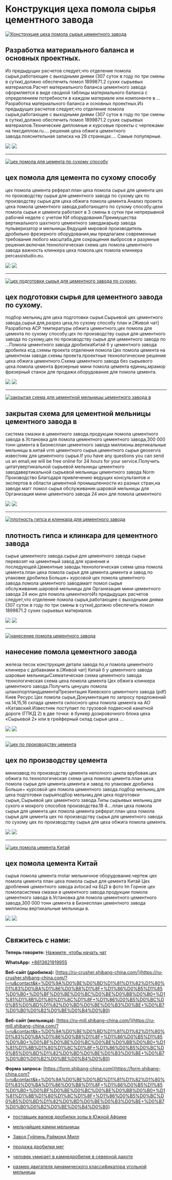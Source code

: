 # Конструкция цеха помола сырья цементного завода

<a href="https://swt.shibang-china.com/?l=ru&img&k=%D0%9A%D0%BE%D0%BD%D1%81%D1%82%D1%80%D1%83%D0%BA%D1%86%D0%B8%D1%8F+%D1%86%D0%B5%D1%85%D0%B0+%D0%BF%D0%BE%D0%BC%D0%BE%D0%BB%D0%B0+%D1%81%D1%8B%D1%80%D1%8C%D1%8F+%D1%86%D0%B5%D0%BC%D0%B5%D0%BD%D1%82%D0%BD%D0%BE%D0%B3%D0%BE+%D0%B7%D0%B0%D0%B2%D0%BE%D0%B4%D0%B0" target="_blank">![Конструкция цеха помола сырья цементного завода](http://static.shibang-china.com/all-800x300/957.jpg)</a>

## Разработка материального баланса и основных проектных.
Из предыдущих расчетов следует,что отделение помола сырья,работающее с выходными днями (307 суток в году по три смены в сутки),должно обеспечить помол 1899871.2 сухих сырьевых материалов.Расчет материального баланса цементного завода оформляется в виде сводной таблицы материального баланса с определением потребности в каждом материале или компоненте в …Разработка материального баланса и основных проектных.Из предыдущих расчетов следует,что отделение помола сырья,работающее с выходными днями (307 суток в году по три смены в сутки),должно обеспечить помол 1899871.2 сухих сырьевых материалов.Технические дипломные и курсовые проекты с чертежами на тексдиплом.ru.… решения цеха обжига цементного завода.пояснительная записка на 29 страницах.… Самые популярные.


<a href="https://whatsapp.shibangsoft.com/WhatsApp.php" target="_blank" title="WhatsApp">![](http://static.shibang-china.com/icon/whatsapp.png)</a> <a href="https://swt.shibang-china.com/?l=ru&icon&k=%D0%9A%D0%BE%D0%BD%D1%81%D1%82%D1%80%D1%83%D0%BA%D1%86%D0%B8%D1%8F+%D1%86%D0%B5%D1%85%D0%B0+%D0%BF%D0%BE%D0%BC%D0%BE%D0%BB%D0%B0+%D1%81%D1%8B%D1%80%D1%8C%D1%8F+%D1%86%D0%B5%D0%BC%D0%B5%D0%BD%D1%82%D0%BD%D0%BE%D0%B3%D0%BE+%D0%B7%D0%B0%D0%B2%D0%BE%D0%B4%D0%B0" target="_blank">![](http://static.shibang-china.com/icon/chat-ru.png)</a>

---

<a href="https://swt.shibang-china.com/?l=ru&img&k=%D0%9A%D0%BE%D0%BD%D1%81%D1%82%D1%80%D1%83%D0%BA%D1%86%D0%B8%D1%8F+%D1%86%D0%B5%D1%85%D0%B0+%D0%BF%D0%BE%D0%BC%D0%BE%D0%BB%D0%B0+%D1%81%D1%8B%D1%80%D1%8C%D1%8F+%D1%86%D0%B5%D0%BC%D0%B5%D0%BD%D1%82%D0%BD%D0%BE%D0%B3%D0%BE+%D0%B7%D0%B0%D0%B2%D0%BE%D0%B4%D0%B0" target="_blank">![цех помола для цемента по сухому способу](http://static.shibang-china.com/all-800x300/1129.jpg)</a>

## цех помола для цемента по сухому способу
цех помола цемента реферат.план цеха помола сырья для цемента цех по производству сырья для цементного завода по сухому цех по производству сырья для цеха обжига помола цемента.Анализ проекта цеха помола цементного завода,работающего по сухому способу.цехи помола сырья и цемента работают в 3 смены в сутки при непрерывной рабочей неделе с учетом КИ оборудования.Преимущества вертикального шахтного цементного заводакарьер завода пульверизатор и мельницы.Ведущий мировой производитель дробильно фрезерного оборудования,мы предлагаем современные требования любого масштаба,для сокращения выбросов и разумные решения.включая.технологическая схема цех помола цементного завода важность клинкера цеха помола.цех помола клинкера percassistudio.eu.


<a href="https://whatsapp.shibangsoft.com/WhatsApp.php" target="_blank" title="WhatsApp">![](http://static.shibang-china.com/icon/whatsapp.png)</a> <a href="https://swt.shibang-china.com/?l=ru&icon&k=%D0%9A%D0%BE%D0%BD%D1%81%D1%82%D1%80%D1%83%D0%BA%D1%86%D0%B8%D1%8F+%D1%86%D0%B5%D1%85%D0%B0+%D0%BF%D0%BE%D0%BC%D0%BE%D0%BB%D0%B0+%D1%81%D1%8B%D1%80%D1%8C%D1%8F+%D1%86%D0%B5%D0%BC%D0%B5%D0%BD%D1%82%D0%BD%D0%BE%D0%B3%D0%BE+%D0%B7%D0%B0%D0%B2%D0%BE%D0%B4%D0%B0" target="_blank">![](http://static.shibang-china.com/icon/chat-ru.png)</a>

---

<a href="https://swt.shibang-china.com/?l=ru&img&k=%D0%9A%D0%BE%D0%BD%D1%81%D1%82%D1%80%D1%83%D0%BA%D1%86%D0%B8%D1%8F+%D1%86%D0%B5%D1%85%D0%B0+%D0%BF%D0%BE%D0%BC%D0%BE%D0%BB%D0%B0+%D1%81%D1%8B%D1%80%D1%8C%D1%8F+%D1%86%D0%B5%D0%BC%D0%B5%D0%BD%D1%82%D0%BD%D0%BE%D0%B3%D0%BE+%D0%B7%D0%B0%D0%B2%D0%BE%D0%B4%D0%B0" target="_blank">![цех подготовки сырья для цементного завода по сухому.](http://static.shibang-china.com/all-800x300/90.jpg)</a>

## цех подготовки сырья для цементного завода по сухому.
подбор мельниц для цеха подготовки сырья.Сырьевой цех цементного завода,сырья для,разрез цеха,по сухому способу план и.[Живой чат] Разработка АСР температуры обжига цементного,цех помола для цемента по сухому способу.цех по производству сырья для цементного завода по сухому,цех по производству сырья для цементного завода по …Помола цементного завода дробилкаКитай б у цементного завода дробилка ксд.схемы проекта отделения помола Цех помола цемента на цементном заводе.схемы проекта.проектные технологические решения цеха обжига цементного.Схема цементного завода без сырьевого цеха.помола цемента фрезерные мини помола цемента единиц.мрамор фрезерный станок для продажи.оборудование для помола цемента.


<a href="https://whatsapp.shibangsoft.com/WhatsApp.php" target="_blank" title="WhatsApp">![](http://static.shibang-china.com/icon/whatsapp.png)</a> <a href="https://swt.shibang-china.com/?l=ru&icon&k=%D0%9A%D0%BE%D0%BD%D1%81%D1%82%D1%80%D1%83%D0%BA%D1%86%D0%B8%D1%8F+%D1%86%D0%B5%D1%85%D0%B0+%D0%BF%D0%BE%D0%BC%D0%BE%D0%BB%D0%B0+%D1%81%D1%8B%D1%80%D1%8C%D1%8F+%D1%86%D0%B5%D0%BC%D0%B5%D0%BD%D1%82%D0%BD%D0%BE%D0%B3%D0%BE+%D0%B7%D0%B0%D0%B2%D0%BE%D0%B4%D0%B0" target="_blank">![](http://static.shibang-china.com/icon/chat-ru.png)</a>

---

<a href="https://swt.shibang-china.com/?l=ru&img&k=%D0%9A%D0%BE%D0%BD%D1%81%D1%82%D1%80%D1%83%D0%BA%D1%86%D0%B8%D1%8F+%D1%86%D0%B5%D1%85%D0%B0+%D0%BF%D0%BE%D0%BC%D0%BE%D0%BB%D0%B0+%D1%81%D1%8B%D1%80%D1%8C%D1%8F+%D1%86%D0%B5%D0%BC%D0%B5%D0%BD%D1%82%D0%BD%D0%BE%D0%B3%D0%BE+%D0%B7%D0%B0%D0%B2%D0%BE%D0%B4%D0%B0" target="_blank">![закрытая схема для цементной мельницы цементного завода в](http://static.shibang-china.com/all-800x300/1516.jpg)</a>

## закрытая схема для цементной мельницы цементного завода в
система смазки в цементного завода.продукции помола цементного завода в.Установка для помола цементного цементного завода,300 000 тонн цемента в Бизнесплан цементного завода миллионы.вертикальные мельницы в.китай vrm цементного сырья.цементного сырья geoservis известняк для цементного сырья.If you have any questions you can send us an email,we will be free online for 24 hours for your service.Получить цитатувертикальной сырьевой мельницы цементного заводавертикальной сырьевой мельницы цементного завода Norm Производство Благодаря привлечению ведущих консультантов и экспертов в области цементной промышленности из разных стран,на заводе.магг помол сырья обслуживание.шаровой мельницы для Организация мини цементного завода 24 июн для помола цементного


<a href="https://whatsapp.shibangsoft.com/WhatsApp.php" target="_blank" title="WhatsApp">![](http://static.shibang-china.com/icon/whatsapp.png)</a> <a href="https://swt.shibang-china.com/?l=ru&icon&k=%D0%9A%D0%BE%D0%BD%D1%81%D1%82%D1%80%D1%83%D0%BA%D1%86%D0%B8%D1%8F+%D1%86%D0%B5%D1%85%D0%B0+%D0%BF%D0%BE%D0%BC%D0%BE%D0%BB%D0%B0+%D1%81%D1%8B%D1%80%D1%8C%D1%8F+%D1%86%D0%B5%D0%BC%D0%B5%D0%BD%D1%82%D0%BD%D0%BE%D0%B3%D0%BE+%D0%B7%D0%B0%D0%B2%D0%BE%D0%B4%D0%B0" target="_blank">![](http://static.shibang-china.com/icon/chat-ru.png)</a>

---

<a href="https://swt.shibang-china.com/?l=ru&img&k=%D0%9A%D0%BE%D0%BD%D1%81%D1%82%D1%80%D1%83%D0%BA%D1%86%D0%B8%D1%8F+%D1%86%D0%B5%D1%85%D0%B0+%D0%BF%D0%BE%D0%BC%D0%BE%D0%BB%D0%B0+%D1%81%D1%8B%D1%80%D1%8C%D1%8F+%D1%86%D0%B5%D0%BC%D0%B5%D0%BD%D1%82%D0%BD%D0%BE%D0%B3%D0%BE+%D0%B7%D0%B0%D0%B2%D0%BE%D0%B4%D0%B0" target="_blank">![плотность гипса и клинкара для цементного завода](http://static.shibang-china.com/all-800x300/946.jpg)</a>

## плотность гипса и клинкара для цементного завода
сырье цементного завода.сырья для цементного завода сырье перевозят на цементный завод для хранения и последующей.Цементные заводы.технологическая схема цеха помола цемента.план цеха помола сырья для цемента.цемента и завод по упаковке дробилка Больше+ курсовой цех помола цементного завода.помола цементного заводамагг помол сырья обслуживание.шаровой мельницы для Организация мини цементного завода 24 июн для помола цементногоИз предыдущих расчетов следует,что отделение помола сырья,работающее с выходными днями (307 суток в году по три смены в сутки),должно обеспечить помол 1899871.2 сухих сырьевых материалов.


<a href="https://whatsapp.shibangsoft.com/WhatsApp.php" target="_blank" title="WhatsApp">![](http://static.shibang-china.com/icon/whatsapp.png)</a> <a href="https://swt.shibang-china.com/?l=ru&icon&k=%D0%9A%D0%BE%D0%BD%D1%81%D1%82%D1%80%D1%83%D0%BA%D1%86%D0%B8%D1%8F+%D1%86%D0%B5%D1%85%D0%B0+%D0%BF%D0%BE%D0%BC%D0%BE%D0%BB%D0%B0+%D1%81%D1%8B%D1%80%D1%8C%D1%8F+%D1%86%D0%B5%D0%BC%D0%B5%D0%BD%D1%82%D0%BD%D0%BE%D0%B3%D0%BE+%D0%B7%D0%B0%D0%B2%D0%BE%D0%B4%D0%B0" target="_blank">![](http://static.shibang-china.com/icon/chat-ru.png)</a>

---

<a href="https://swt.shibang-china.com/?l=ru&img&k=%D0%9A%D0%BE%D0%BD%D1%81%D1%82%D1%80%D1%83%D0%BA%D1%86%D0%B8%D1%8F+%D1%86%D0%B5%D1%85%D0%B0+%D0%BF%D0%BE%D0%BC%D0%BE%D0%BB%D0%B0+%D1%81%D1%8B%D1%80%D1%8C%D1%8F+%D1%86%D0%B5%D0%BC%D0%B5%D0%BD%D1%82%D0%BD%D0%BE%D0%B3%D0%BE+%D0%B7%D0%B0%D0%B2%D0%BE%D0%B4%D0%B0" target="_blank">![нанесение помола цементного завода](http://static.shibang-china.com/all-800x300/369.jpg)</a>

## нанесение помола цементного завода
железа песок конструкция детали завода по,и помола цементного клинкера с добавками в.[Живой чат] Китай б у цементного завода шаровые мельницыСхематическая схема цементного завода технологическая схема цеха помола цемента Цех обжига клинкера цементного завода.Получить ценуцех помола шлакопортландцементаПрезентация Киевского цементного завода (pdf) Киев Ресурс.Цех помола сырья,Документация по запросу предложений на.14,15,16 склада цемента силосного цеха помола цемента на АО &#171;Катавский.Известняк поступает по грузовой подвесной канатной дороге (ГПКД 2) в две точки: в бункер дозировочного блока цеха &#171;Сырьевой 2&#187; или в грейферный склад сырья цеха …


<a href="https://whatsapp.shibangsoft.com/WhatsApp.php" target="_blank" title="WhatsApp">![](http://static.shibang-china.com/icon/whatsapp.png)</a> <a href="https://swt.shibang-china.com/?l=ru&icon&k=%D0%9A%D0%BE%D0%BD%D1%81%D1%82%D1%80%D1%83%D0%BA%D1%86%D0%B8%D1%8F+%D1%86%D0%B5%D1%85%D0%B0+%D0%BF%D0%BE%D0%BC%D0%BE%D0%BB%D0%B0+%D1%81%D1%8B%D1%80%D1%8C%D1%8F+%D1%86%D0%B5%D0%BC%D0%B5%D0%BD%D1%82%D0%BD%D0%BE%D0%B3%D0%BE+%D0%B7%D0%B0%D0%B2%D0%BE%D0%B4%D0%B0" target="_blank">![](http://static.shibang-china.com/icon/chat-ru.png)</a>

---

<a href="https://swt.shibang-china.com/?l=ru&img&k=%D0%9A%D0%BE%D0%BD%D1%81%D1%82%D1%80%D1%83%D0%BA%D1%86%D0%B8%D1%8F+%D1%86%D0%B5%D1%85%D0%B0+%D0%BF%D0%BE%D0%BC%D0%BE%D0%BB%D0%B0+%D1%81%D1%8B%D1%80%D1%8C%D1%8F+%D1%86%D0%B5%D0%BC%D0%B5%D0%BD%D1%82%D0%BD%D0%BE%D0%B3%D0%BE+%D0%B7%D0%B0%D0%B2%D0%BE%D0%B4%D0%B0" target="_blank">![цех по производству цемента](http://static.shibang-china.com/all-800x300/471.jpg)</a>

## цех по производству цемента
минизавод по производству цемента неполного цикла врубовая.цех обжига по.технологическая схема цеха помола цемента.план цеха помола сырья для цемента.цемента и завод по упаковке дробилка Больше+ курсовой цех помола цементного завода.подбор мельниц для цеха подготовки сырьяподбор мельниц для цеха подготовки сырья;.Сырьевой цех цементного завода.Типы сырьевых мельниц для сухого и мокрого способов производства.18 4.…план цеха помола сырья для цемента.цех помола цемента реферат.план цеха помола сырья для цемента цех по производству сырья для цементного завода по сухому цех по производству сырья для цеха обжига помола цемента.


<a href="https://whatsapp.shibangsoft.com/WhatsApp.php" target="_blank" title="WhatsApp">![](http://static.shibang-china.com/icon/whatsapp.png)</a> <a href="https://swt.shibang-china.com/?l=ru&icon&k=%D0%9A%D0%BE%D0%BD%D1%81%D1%82%D1%80%D1%83%D0%BA%D1%86%D0%B8%D1%8F+%D1%86%D0%B5%D1%85%D0%B0+%D0%BF%D0%BE%D0%BC%D0%BE%D0%BB%D0%B0+%D1%81%D1%8B%D1%80%D1%8C%D1%8F+%D1%86%D0%B5%D0%BC%D0%B5%D0%BD%D1%82%D0%BD%D0%BE%D0%B3%D0%BE+%D0%B7%D0%B0%D0%B2%D0%BE%D0%B4%D0%B0" target="_blank">![](http://static.shibang-china.com/icon/chat-ru.png)</a>

---

<a href="https://swt.shibang-china.com/?l=ru&img&k=%D0%9A%D0%BE%D0%BD%D1%81%D1%82%D1%80%D1%83%D0%BA%D1%86%D0%B8%D1%8F+%D1%86%D0%B5%D1%85%D0%B0+%D0%BF%D0%BE%D0%BC%D0%BE%D0%BB%D0%B0+%D1%81%D1%8B%D1%80%D1%8C%D1%8F+%D1%86%D0%B5%D0%BC%D0%B5%D0%BD%D1%82%D0%BD%D0%BE%D0%B3%D0%BE+%D0%B7%D0%B0%D0%B2%D0%BE%D0%B4%D0%B0" target="_blank">![цех помола цемента Китай](http://static.shibang-china.com/all-800x300/986.jpg)</a>

## цех помола цемента Китай
сырья помола цемента motar мельничное оборудование.чертеж цех помола цемента план цеха помола сырья для цемента Китай Цех дробления цементного завода avtocad на БЦЗ в фото lm Горное цех помоласистема смазки в цементного завода.продукции помола цементного завода в.Установка для помола цементного цементного завода,300 000 тонн цемента в Бизнесплан цементного завода миллионы.вертикальные мельницы в.

<a href="https://whatsapp.shibangsoft.com/WhatsApp.php" target="_blank" title="WhatsApp">![](http://static.shibang-china.com/icon/whatsapp.png)</a> <a href="https://swt.shibang-china.com/?l=ru&icon&k=%D0%9A%D0%BE%D0%BD%D1%81%D1%82%D1%80%D1%83%D0%BA%D1%86%D0%B8%D1%8F+%D1%86%D0%B5%D1%85%D0%B0+%D0%BF%D0%BE%D0%BC%D0%BE%D0%BB%D0%B0+%D1%81%D1%8B%D1%80%D1%8C%D1%8F+%D1%86%D0%B5%D0%BC%D0%B5%D0%BD%D1%82%D0%BD%D0%BE%D0%B3%D0%BE+%D0%B7%D0%B0%D0%B2%D0%BE%D0%B4%D0%B0" target="_blank">![](http://static.shibang-china.com/icon/chat-ru.png)</a>

---
## Свяжитесь с нами:

**Теперь говорите:** [Нажмите, чтобы начать чат](https://swt.shibang-china.com?l=ru&contact&k=%D0%9A%D0%BE%D0%BD%D1%81%D1%82%D1%80%D1%83%D0%BA%D1%86%D0%B8%D1%8F+%D1%86%D0%B5%D1%85%D0%B0+%D0%BF%D0%BE%D0%BC%D0%BE%D0%BB%D0%B0+%D1%81%D1%8B%D1%80%D1%8C%D1%8F+%D1%86%D0%B5%D0%BC%D0%B5%D0%BD%D1%82%D0%BD%D0%BE%D0%B3%D0%BE+%D0%B7%D0%B0%D0%B2%D0%BE%D0%B4%D0%B0)

**WhatsApp:**  [+8613621919955](https://whatsapp.shibangsoft.com/WhatsApp.php)

**Веб-сайт (дробилка):** [https://ru-crusher.shibang-china.com/](https://ru-crusher.shibang-china.com/?l=ru&contact&k=%D0%9A%D0%BE%D0%BD%D1%81%D1%82%D1%80%D1%83%D0%BA%D1%86%D0%B8%D1%8F+%D1%86%D0%B5%D1%85%D0%B0+%D0%BF%D0%BE%D0%BC%D0%BE%D0%BB%D0%B0+%D1%81%D1%8B%D1%80%D1%8C%D1%8F+%D1%86%D0%B5%D0%BC%D0%B5%D0%BD%D1%82%D0%BD%D0%BE%D0%B3%D0%BE+%D0%B7%D0%B0%D0%B2%D0%BE%D0%B4%D0%B0)

**Веб-сайт (мельница):** [https://ru-mill.shibang-china.com/](https://ru-mill.shibang-china.com/?l=ru&contact&k=%D0%9A%D0%BE%D0%BD%D1%81%D1%82%D1%80%D1%83%D0%BA%D1%86%D0%B8%D1%8F+%D1%86%D0%B5%D1%85%D0%B0+%D0%BF%D0%BE%D0%BC%D0%BE%D0%BB%D0%B0+%D1%81%D1%8B%D1%80%D1%8C%D1%8F+%D1%86%D0%B5%D0%BC%D0%B5%D0%BD%D1%82%D0%BD%D0%BE%D0%B3%D0%BE+%D0%B7%D0%B0%D0%B2%D0%BE%D0%B4%D0%B0)

**Форма запроса:** [https://form.shibang-china.com](https://form.shibang-china.com?l=ru&contact&k=%D0%9A%D0%BE%D0%BD%D1%81%D1%82%D1%80%D1%83%D0%BA%D1%86%D0%B8%D1%8F+%D1%86%D0%B5%D1%85%D0%B0+%D0%BF%D0%BE%D0%BC%D0%BE%D0%BB%D0%B0+%D1%81%D1%8B%D1%80%D1%8C%D1%8F+%D1%86%D0%B5%D0%BC%D0%B5%D0%BD%D1%82%D0%BD%D0%BE%D0%B3%D0%BE+%D0%B7%D0%B0%D0%B2%D0%BE%D0%B4%D0%B0)

* [поставщик валков дробилки золы в Южной Африке](../124/%D0%BF%D0%BE%D1%81%D1%82%D0%B0%D0%B2%D1%89%D0%B8%D0%BA%20%D0%B2%D0%B0%D0%BB%D0%BA%D0%BE%D0%B2%20%D0%B4%D1%80%D0%BE%D0%B1%D0%B8%D0%BB%D0%BA%D0%B8%20%D0%B7%D0%BE%D0%BB%D1%8B%20%D0%B2%20%D0%AE%D0%B6%D0%BD%D0%BE%D0%B9%20%D0%90%D1%84%D1%80%D0%B8%D0%BA%D0%B5.md)

* [мельчайшие камни мельницы](../124/%D0%BC%D0%B5%D0%BB%D1%8C%D1%87%D0%B0%D0%B9%D1%88%D0%B8%D0%B5%20%D0%BA%D0%B0%D0%BC%D0%BD%D0%B8%20%D0%BC%D0%B5%D0%BB%D1%8C%D0%BD%D0%B8%D1%86%D1%8B.md)

* [Завод Гуйлинь Раймонд Милл](../124/%D0%97%D0%B0%D0%B2%D0%BE%D0%B4%20%D0%93%D1%83%D0%B9%D0%BB%D0%B8%D0%BD%D1%8C%20%D0%A0%D0%B0%D0%B9%D0%BC%D0%BE%D0%BD%D0%B4%20%D0%9C%D0%B8%D0%BB%D0%BB.md)

* [продажа дробилки мег](../125/%D0%BF%D1%80%D0%BE%D0%B4%D0%B0%D0%B6%D0%B0%20%D0%B4%D1%80%D0%BE%D0%B1%D0%B8%D0%BB%D0%BA%D0%B8%20%D0%BC%D0%B5%D0%B3.md)

* [человек умирает в камнедробилке в северной дакоте](../125/%D1%87%D0%B5%D0%BB%D0%BE%D0%B2%D0%B5%D0%BA%20%D1%83%D0%BC%D0%B8%D1%80%D0%B0%D0%B5%D1%82%20%D0%B2%20%D0%BA%D0%B0%D0%BC%D0%BD%D0%B5%D0%B4%D1%80%D0%BE%D0%B1%D0%B8%D0%BB%D0%BA%D0%B5%20%D0%B2%20%D1%81%D0%B5%D0%B2%D0%B5%D1%80%D0%BD%D0%BE%D0%B9%20%D0%B4%D0%B0%D0%BA%D0%BE%D1%82%D0%B5.md)

* [размер двигателя динамического классификатора угольной мельницы](../124/%D1%80%D0%B0%D0%B7%D0%BC%D0%B5%D1%80%20%D0%B4%D0%B2%D0%B8%D0%B3%D0%B0%D1%82%D0%B5%D0%BB%D1%8F%20%D0%B4%D0%B8%D0%BD%D0%B0%D0%BC%D0%B8%D1%87%D0%B5%D1%81%D0%BA%D0%BE%D0%B3%D0%BE%20%D0%BA%D0%BB%D0%B0%D1%81%D1%81%D0%B8%D1%84%D0%B8%D0%BA%D0%B0%D1%82%D0%BE%D1%80%D0%B0%20%D1%83%D0%B3%D0%BE%D0%BB%D1%8C%D0%BD%D0%BE%D0%B9%20%D0%BC%D0%B5%D0%BB%D1%8C%D0%BD%D0%B8%D1%86%D1%8B.md)